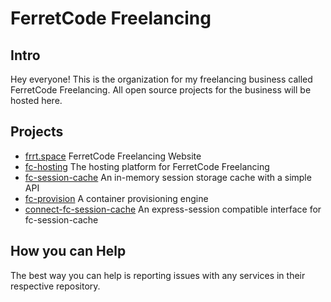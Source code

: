 # FerretCode Freelancing
 
## Intro
Hey everyone! This is the organization for my freelancing business called FerretCode Freelancing. All open source projects for the business will be hosted here.

## Projects
- [frrt.space](https://github.com/FerretCode-Freelancing/website) FerretCode Freelancing Website
- [fc-hosting](https://github.com/FerretCode-Freelancing/fc-hosting) The hosting platform for FerretCode Freelancing
- [fc-session-cache](https://github.com/FerretCode-Freelancing/fc-session-cache) An in-memory session storage cache with a simple API
- [fc-provision](https://github.com/FerretCode-Freelancing/fc-provision) A container provisioning engine
- [connect-fc-session-cache](https://github.com/FerretCode-Freelancing/connect-fc-session-cache) An express-session compatible interface for fc-session-cache

## How you can Help
The best way you can help is reporting issues with any services in their respective repository.
